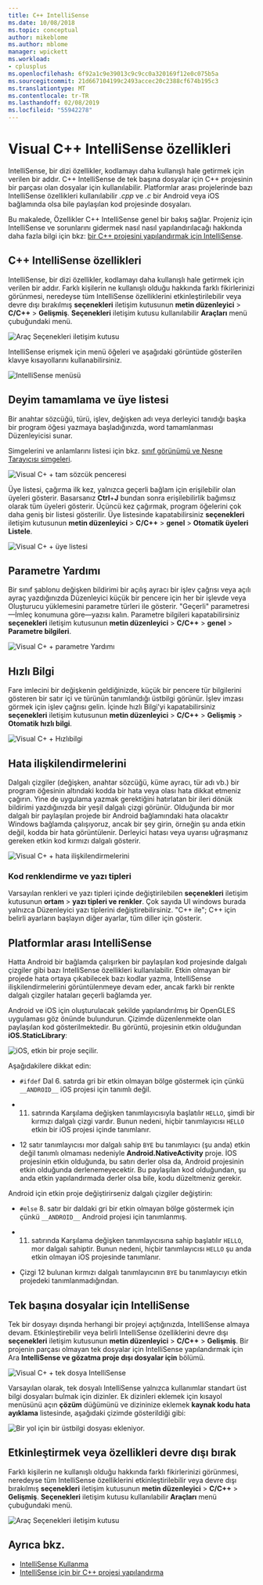 ```yaml
---
title: C++ IntelliSense
ms.date: 10/08/2018
ms.topic: conceptual
author: mikeblome
ms.author: mblome
manager: wpickett
ms.workload:
- cplusplus
ms.openlocfilehash: 6f92a1c9e39013c9c9cc0a320169f12e0c075b5a
ms.sourcegitcommit: 21d667104199c2493accec20c2388cf674b195c3
ms.translationtype: MT
ms.contentlocale: tr-TR
ms.lasthandoff: 02/08/2019
ms.locfileid: "55942278"
---
```

# <a name="visual-c-intellisense-features"></a>Visual C++ IntelliSense özellikleri

IntelliSense, bir dizi özellikler, kodlamayı daha kullanışlı hale getirmek için verilen bir addır. C++ IntelliSense de tek başına dosyalar için C++ projesinin bir parçası olan dosyalar için kullanılabilir. Platformlar arası projelerinde bazı IntelliSense özellikleri kullanılabilir *.cpp* ve *.c* bir Android veya iOS bağlamında olsa bile paylaşılan kod projesinde dosyaları.

Bu makalede, Özellikler C++ IntelliSense genel bir bakış sağlar. Projeniz için IntelliSense ve sorunlarını gidermek nasıl nasıl yapılandırılacağı hakkında daha fazla bilgi için bkz: [bir C++ projesini yapılandırmak için IntelliSense](visual-cpp-intellisense-configuration.md).

## <a name="intellisense-features-in-c"></a>C++ IntelliSense özellikleri

IntelliSense, bir dizi özellikler, kodlamayı daha kullanışlı hale getirmek için verilen bir addır. Farklı kişilerin ne kullanışlı olduğu hakkında farklı fikirlerinizi görünmesi, neredeyse tüm IntelliSense özelliklerini etkinleştirilebilir veya devre dışı bırakılmış **seçenekleri** iletişim kutusunun **metin düzenleyici**  >  **C/C++** > **Gelişmiş**. **Seçenekleri** iletişim kutusu kullanılabilir **Araçları** menü çubuğundaki menü.

![Araç Seçenekleri iletişim kutusu](../ide/media/sintellisensecpptoolsoptions.PNG)

IntelliSense erişmek için menü öğeleri ve aşağıdaki görüntüde gösterilen klavye kısayollarını kullanabilirsiniz.

![IntelliSense menüsü](../ide/media/vs2015_cpp_intellisense_menu.png)

## <a name="statement-completion-and-member-list"></a>Deyim tamamlama ve üye listesi

Bir anahtar sözcüğü, türü, işlev, değişken adı veya derleyici tanıdığı başka bir program öğesi yazmaya başladığınızda, word tamamlanması Düzenleyicisi sunar.

Simgelerini ve anlamlarını listesi için bkz. [sınıf görünümü ve Nesne Tarayıcısı simgeleri](../ide/class-view-and-object-browser-icons.md).

![Visual C&#43; &#43; tam sözcük penceresi](../ide/media/vs2015_cpp_complete_word.png)

Üye listesi, çağırma ilk kez, yalnızca geçerli bağlam için erişilebilir olan üyeleri gösterir. Basarsanız **Ctrl**+**J** bundan sonra erişilebilirlik bağımsız olarak tüm üyeleri gösterir. Üçüncü kez çağırmak, program öğelerini çok daha geniş bir listesi gösterilir. Üye listesinde kapatabilirsiniz **seçenekleri** iletişim kutusunun **metin düzenleyici** > **C/C++** > **genel**  >  **Otomatik üyeleri Listele**.

![Visual C&#43; &#43; üye listesi](../ide/media/vs2015_cpp_list_members.png)

## <a name="parameter-help"></a>Parametre Yardımı

Bir sınıf şablonu değişken bildirimi bir açılış ayracı bir işlev çağrısı veya açılı ayraç yazdığınızda Düzenleyici küçük bir pencere için her bir işlevde veya Oluşturucu yüklemesini parametre türleri ile gösterir. "Geçerli" parametresi&mdash;İmleç konumuna göre&mdash;yazısı kalın. Parametre bilgileri kapatabilirsiniz **seçenekleri** iletişim kutusunun **metin düzenleyici** > **C/C++** > **genel**  >  **Parametre bilgileri**.

![Visual C&#43; &#43; parametre Yardımı](../ide/media/vs_2015_cpp_param_help.png)

## <a name="quick-info"></a>Hızlı Bilgi

Fare imlecini bir değişkenin geldiğinizde, küçük bir pencere tür bilgilerini gösteren bir satır içi ve türünün tanımlandığı üstbilgi görünür. İşlev imzası görmek için işlev çağrısı gelin. İçinde hızlı Bilgi'yi kapatabilirsiniz **seçenekleri** iletişim kutusunun **metin düzenleyici** > **C/C++** > **Gelişmiş**  >  **Otomatik hızlı bilgi**.

![Visual C&#43; &#43; Hızlıbilgi](../ide/media/vs2015_cpp_quickinfo.png)

## <a name="error-squiggles"></a>Hata ilişkilendirmelerini

Dalgalı çizgiler (değişken, anahtar sözcüğü, küme ayracı, tür adı vb.) bir program öğesinin altındaki kodda bir hata veya olası hata dikkat etmeniz çağırın. Yine de uygulama yazmak gerektiğini hatırlatan bir ileri dönük bildirimi yazdığınızda bir yeşil dalgalı çizgi görünür. Olduğunda bir mor dalgalı bir paylaşılan projede bir Android bağlamındaki hata olacaktır Windows bağlamda çalışıyoruz, ancak bir şey girin, örneğin şu anda etkin değil, kodda bir hata görüntülenir. Derleyici hatası veya uyarısı uğraşmanız gereken etkin kod kırmızı dalgalı gösterir.

![Visual C&#43; &#43; hata ilişkilendirmelerini](../ide/media/vs2015_cpp_error_quiggles.png)

### <a name="code-colorization-and-fonts"></a>Kod renklendirme ve yazı tipleri

Varsayılan renkleri ve yazı tipleri içinde değiştirilebilen **seçenekleri** iletişim kutusunun **ortam** > **yazı tipleri ve renkler**. Çok sayıda UI windows burada yalnızca Düzenleyici yazı tiplerini değiştirebilirsiniz. "C++ ile"; C++ için belirli ayarların başlayın diğer ayarlar, tüm diller için gösterir.

## <a name="cross-platform-intellisense"></a>Platformlar arası IntelliSense

Hatta Android bir bağlamda çalışırken bir paylaşılan kod projesinde dalgalı çizgiler gibi bazı IntelliSense özellikleri kullanılabilir. Etkin olmayan bir projede hata ortaya çıkabilecek bazı kodlar yazma, IntelliSense ilişkilendirmelerini görüntülenmeye devam eder, ancak farklı bir renkte dalgalı çizgiler hataları geçerli bağlamda yer.

Android ve iOS için oluşturulacak şekilde yapılandırılmış bir OpenGLES uygulaması göz önünde bulundurun. Çizimde düzenlenmekte olan paylaşılan kod gösterilmektedir. Bu görüntü, projesinin etkin olduğundan **iOS.StaticLibrary**:

![iOS, etkin bir proje seçilir.](../ide/media/intellisensecppcrossplatform2.png)

Aşağıdakilere dikkat edin:

- `#ifdef` Dal 6. satırda gri bir etkin olmayan bölge göstermek için çünkü `__ANDROID__` iOS projesi için tanımlı değil.

- 11. satırında Karşılama değişken tanımlayıcısıyla başlatılır `HELLO`, şimdi bir kırmızı dalgalı çizgi vardır. Bunun nedeni, hiçbir tanımlayıcısı `HELLO` etkin bir iOS projesi içinde tanımlanır.

- 12 satır tanımlayıcısı mor dalgalı sahip `BYE` bu tanımlayıcı (şu anda) etkin değil tanımlı olmaması nedeniyle **Android.NativeActivity** proje. İOS projesinin etkin olduğunda, bu satırı derler olsa da, Android projesinin etkin olduğunda derlenemeyecektir. Bu paylaşılan kod olduğundan, şu anda etkin yapılandırmada derler olsa bile, kodu düzeltmeniz gerekir.

Android için etkin proje değiştirirseniz dalgalı çizgiler değiştirin:

- `#else` 8. satır bir daldaki gri bir etkin olmayan bölge göstermek için çünkü `__ANDROID__` Android projesi için tanımlanmış.

- 11. satırında Karşılama değişken tanımlayıcısına sahip başlatılır `HELLO`, mor dalgalı sahiptir. Bunun nedeni, hiçbir tanımlayıcısı `HELLO` şu anda etkin olmayan iOS projesinde tanımlanır.

- Çizgi 12 bulunan kırmızı dalgalı tanımlayıcının `BYE` bu tanımlayıcıyı etkin projedeki tanımlanmadığından.

## <a name="intellisense-for-stand-alone-files"></a>Tek başına dosyalar için IntelliSense

Tek bir dosyayı dışında herhangi bir projeyi açtığınızda, IntelliSense almaya devam. Etkinleştirebilir veya belirli IntelliSense özelliklerini devre dışı **seçenekleri** iletişim kutusunun **metin düzenleyici** > **C/C++**  >  **Gelişmiş**. Bir projenin parçası olmayan tek dosyalar için IntelliSense yapılandırmak için Ara **IntelliSense ve gözatma proje dışı dosyalar için** bölümü.

![Visual C&#43; &#43; tek dosya IntelliSense](../ide/media/vs2015_cpp_single_file_intellisense.png)

Varsayılan olarak, tek dosyalı IntelliSense yalnızca kullanımlar standart üst bilgi dosyaları bulmak için dizinler. Ek dizinleri eklemek için kısayol menüsünü açın **çözüm** düğümünü ve dizininize eklemek **kaynak kodu hata ayıklama** listesinde, aşağıdaki çizimde gösterildiği gibi:

![Bir yol için bir üstbilgi dosyası ekleniyor.](../ide/media/intellisensedebugyourcode.jpg)

## <a name="enable-or-disable-features"></a>Etkinleştirmek veya özellikleri devre dışı bırak

Farklı kişilerin ne kullanışlı olduğu hakkında farklı fikirlerinizi görünmesi, neredeyse tüm IntelliSense özelliklerini etkinleştirilebilir veya devre dışı bırakılmış **seçenekleri** iletişim kutusunun **metin düzenleyici**  >  **C/C++** > **Gelişmiş**. **Seçenekleri** iletişim kutusu kullanılabilir **Araçları** menü çubuğundaki menü.

![Araç Seçenekleri iletişim kutusu](../ide/media/sintellisensecpptoolsoptions.PNG)

## <a name="see-also"></a>Ayrıca bkz.

- [IntelliSense Kullanma](../ide/using-intellisense.md)
- [IntelliSense için bir C++ projesi yapılandırma](visual-cpp-intellisense-configuration.md)
